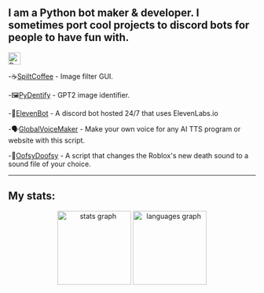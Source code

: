 ## I am a Python bot maker & developer. I sometimes port cool projects to discord bots for people to have fun with.

<img src="https://api.jm26.net/badge/beta?g&label=Python&icon=f3e2&message=Projects&color=1800cc&format=jpg" height="25px" alt="Python Projects">  

-☕[SpiltCoffee](https://github.com/ColdCawfee/SpiltCoffee) - Image filter GUI.

-🖼️[PyDentify](https://github.com/ColdCawfee/PyDentify) - GPT2 image identifier.

-🤖[ElevenBot](https://github.com/elevenlabs/discord-bot) - A discord bot hosted 24/7 that uses ElevenLabs.io

-🗣️[GlobalVoiceMaker](https://github.com/ColdCawfee/GlobalVoiceMaker) - Make your own voice for any AI TTS program or website with this script.

-🔁[OofsyDoofsy](https://github.com/ColdCawfee/OofsyDoofsy) - A script that changes the Roblox's new death sound to a sound file of your choice.

---

## My stats:

<div align="center">
  <img src="https://github-readme-stats.vercel.app/api?hide_title=true&hide_rank=false&show_icons=true&include_all_commits=true&count_private=true&disable_animations=false&theme=dracula&locale=en&hide_border=false&username=COldCawfee" height="150" alt="stats graph"  />
  <img src="https://github-readme-stats.vercel.app/api/top-langs?locale=en&hide_title=false&layout=compact&card_width=320&langs_count=5&theme=dracula&hide_border=false&username=COldCawfee" height="150" alt="languages graph"  />
</div>
